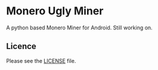 # Monero Ugly Miner

A python based Monero Miner for Android.
Still working on.

## Licence

Please see the [LICENSE](./LICENSE) file.
